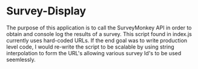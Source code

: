 # Survey-Display
The purpose of this application is to call the SurveyMonkey API in order to obtain and console log the results of a survey. This script found in index.js currently uses hard-coded URLs. If the end goal was to write production level code, I would re-write the script to be scalable by using string interpolation to form the URL's allowing various survey Id's to be used seemlessly. 